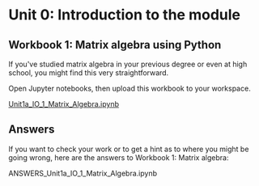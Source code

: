 # Unit 0: Introduction to the module

## Workbook 1: Matrix algebra using Python

If you've studied matrix algebra in your previous degree or even at high school, you might find this very straightforward.

Open Jupyter notebooks, then upload this workbook to your workspace. 

[Unit1a_IO_1_Matrix_Algebra.ipynb](https://github.com/earao/IO-teaching/blob/main/Unit1a_IO_1_Matrix_Algebra.ipynb)

## Answers

If you want to check your work or to get a hint as to where you might be going wrong, here are the answers to Workbook 1: Matrix algebra:

ANSWERS_Unit1a_IO_1_Matrix_Algebra.ipynb
